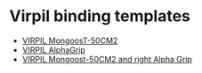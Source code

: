 # Virpil binding templates

- [VIRPIL MongoosT-50CM2](VIRPIL-MongoosT-50CM2.pdf)
- [VIRPIL AlphaGrip](VIRPIL-alpha.pdf)
- [VIRPIL Mongoost-50CM2 and right Alpha Grip](VIRPIL-merged.pdf)
